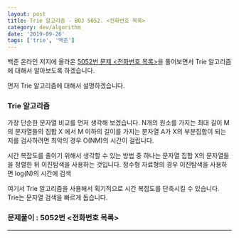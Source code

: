 ```yaml
---
layout: post
title: Trie 알고리즘 - BOJ 5052. <전화번호 목록>
category: dev/algorithm
date: '2019-09-26'
tags: ['trie', '백준']
---
```


백준 온라인 저지에 올라온 [5052번 문제 <전화번호 목록>](https://www.acmicpc.net/problem/5052)을 풀어보면서 Trie 알고리즘에 대해서 알아보도록 하겠습니다.

먼저 Trie 알고리즘에 대해서 설명하겠습니다.

### Trie 알고리즘

가장 단순한 문자열 비교를 먼저 생각해 보겠습니다.
N개의 원소를 가지는 최대 길이 M의 문자열들의 집합 X 에서 M 이하의 길이를 가지는 문자열 A가 X의 부분집합이 되는지를 검사하려면 최악의 경우 O(NM)의 시간이 걸립니다.

시간 복잡도를 줄이기 위해서 생각할 수 있는 방법 중 하나는 문자열 집합 X의 문자열들을 정렬한 뒤 이진탐색을 사용하는 것입니다. 정수형 자료형의 경우 이진탐색을 사용하면 log(N)의 시간에 검색

여기서 Trie 알고리즘을 사용해서 획기적으로 시간 복잡도를 단축시킬 수 있습니다.
Trie는 문자열 검색을 빠르게 돕습니다.

### 문제풀이 : 5052번 <전화번호 목록>
---
